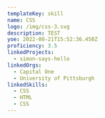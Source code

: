 ```yaml
---
templateKey: skill
name: CSS
logo: /img/css-3.svg
description: TEST
yoe: 2022-08-21T15:52:36.450Z
proficiency: 3.5
linkedProjects:
  - simon-says-hello
linkedOrgs:
  - Capital One
  - University of Pittsburgh
linkedSkills:
  - CSS
  - HTML
  - CSS
---
```

